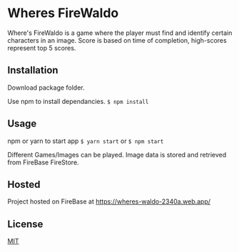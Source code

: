 # Wheres FireWaldo

Where's FireWaldo is a game where the player must find and identify certain characters in an image. Score is based on time of completion, high-scores represent top 5 scores.

## Installation
Download package folder.

Use npm to install dependancies.
```$ npm install```

## Usage
npm or yarn to start app
```$ yarn start```
or
```$ npm start```

Different Games/Images can be played. Image data is stored and retrieved from FireBase FireStore.

## Hosted
Project hosted on FireBase at https://wheres-waldo-2340a.web.app/

## License
[MIT](https://choosealicense.com/licenses/mit/)